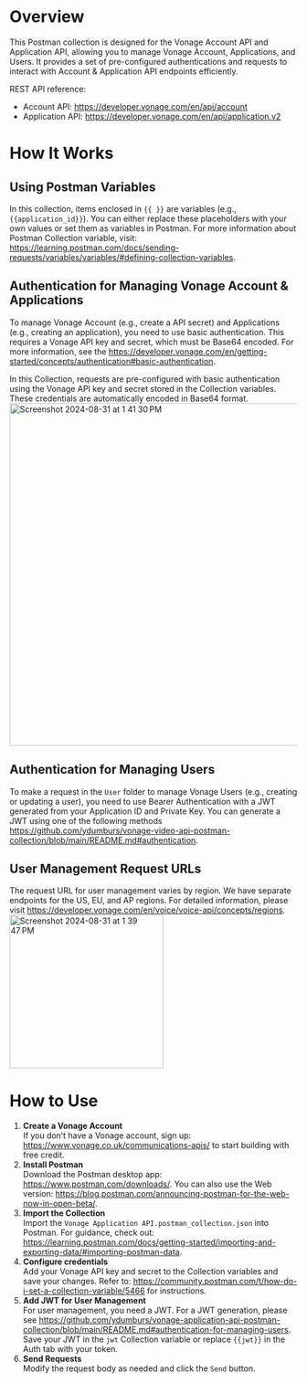 Overview
======================
This Postman collection is designed for the Vonage Account API and Application API, allowing you to manage Vonage Account, Applications, and Users. It provides a set of pre-configured authentications and requests to interact with Account & Application API endpoints efficiently.  

REST API reference:  
- Account API: https://developer.vonage.com/en/api/account
- Application API: https://developer.vonage.com/en/api/application.v2

How It Works
======================
## **Using Postman Variables**  
In this collection, items enclosed in `{{ }}` are variables (e.g., `{{application_id}}`). You can either replace these placeholders with your own values or set them as variables in Postman. For more information about Postman Collection variable, visit: https://learning.postman.com/docs/sending-requests/variables/variables/#defining-collection-variables. 

## **Authentication for Managing Vonage Account & Applications**  
To manage Vonage Account (e.g., create a API secret) and Applications (e.g., creating an application), you need to use basic authentication. This requires a Vonage API key and secret, which must be Base64 encoded. For more information, see the https://developer.vonage.com/en/getting-started/concepts/authentication#basic-authentication.

In this Collection, requests are pre-configured with basic authentication using the Vonage API key and secret stored in the Collection variables. These credentials are automatically encoded in Base64 format.  
<img width="600" alt="Screenshot 2024-08-31 at 1 41 30 PM" src="https://github.com/user-attachments/assets/6f01dff4-74dc-4965-ba4b-a58ff54ad883">


## **Authentication for Managing Users**  
To make a request in the `User` folder to manage Vonage Users (e.g., creating or updating a user), you need to use Bearer Authentication with a JWT generated from your Application ID and Private Key. You can generate a JWT using one of the following methods https://github.com/ydumburs/vonage-video-api-postman-collection/blob/main/README.md#authentication.

## **User Management Request URLs**  
The request URL for user management varies by region. We have separate endpoints for the US, EU, and AP regions. For detailed information, please visit https://developer.vonage.com/en/voice/voice-api/concepts/regions.  
<img width="269" alt="Screenshot 2024-08-31 at 1 39 47 PM" src="https://github.com/user-attachments/assets/26cd8db2-a56d-416a-8da3-461f5d17fa44">

How to Use
======================
1. **Create a Vonage Account**  
   If you don’t have a Vonage account, sign up: https://www.vonage.co.uk/communications-apis/ to start building with free credit.
2. **Install Postman**  
   Download the Postman desktop app: https://www.postman.com/downloads/. You can also use the Web version: https://blog.postman.com/announcing-postman-for-the-web-now-in-open-beta/.
3. **Import the Collection**  
   Import the `Vonage Application API.postman_collection.json` into Postman. For guidance, check out: https://learning.postman.com/docs/getting-started/importing-and-exporting-data/#importing-postman-data.
4. **Configure credentials**  
   Add your Vonage API key and secret to the Collection variables and save your changes. Refer to: https://community.postman.com/t/how-do-i-set-a-collection-variable/5466 for instructions.
5. **Add JWT for User Management**  
   For user management, you need a JWT. For a JWT generation, please see https://github.com/ydumburs/vonage-application-api-postman-collection/blob/main/README.md#authentication-for-managing-users. Save your JWT in the `jwt` Collection variable or replace `{{jwt}}` in the Auth tab with your token.
6. **Send Requests**  
   Modify the request body as needed and click the `Send` button.

